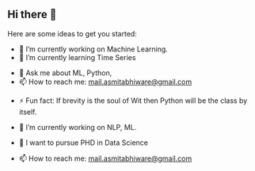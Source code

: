 ## Hi there 👋

<!--
**asmitabhiwareDS/asmitabhiwareDS** is a ✨ _special_ ✨ repository because its `README.md` (this file) appears on your GitHub profile.

-->

Here are some ideas to get you started:

- 🔭 I’m currently working on Machine Learning.
- 🌱 I’m currently learning Time Series
<!-- - 👯 I’m looking to collaborate on  -->
<!-- - 🤔 I’m looking for help with ... -->
- 💬 Ask me about ML, Python, 
- 📫 How to reach me: mail.asmitabhiware@gmail.com
<!-- - 😄 Pronouns: ... -->
- ⚡ Fun fact: If brevity is the soul of Wit then Python will be the class by itself.

- 🔭 I’m currently working on NLP, ML.
- 🌱 I want to pursue PHD in Data Science
- 📫 How to reach me: mail.asmitabhiware@gmail.com
</br>
